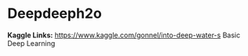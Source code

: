 # Deepdeeph2o
**Kaggle Links:**
https://www.kaggle.com/gonnel/into-deep-water-s
Basic Deep Learning
